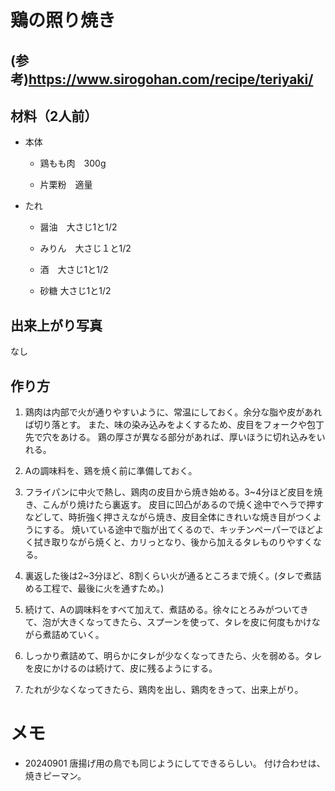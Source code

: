 # 鶏の照り焼き

## (参考)https://www.sirogohan.com/recipe/teriyaki/



## 材料（2人前）

- 本体

  - 鶏もも肉　300g

  - 片栗粉　適量

    

- たれ

  - 醤油　大さじ1と1/2

  - みりん　大さじ１と1/2

  - 酒　大さじ1と1/2

  - 砂糖 大さじ1と1/2

    


## 出来上がり写真

なし


## 作り方

1. 鶏肉は内部で火が通りやすいように、常温にしておく。余分な脂や皮があれば切り落とす。
   また、味の染み込みをよくするため、皮目をフォークや包丁先で穴をあける。
   鶏の厚さが異なる部分があれば、厚いほうに切れ込みをいれる。

1. Aの調味料を、鶏を焼く前に準備しておく。

1. フライパンに中火で熱し、鶏肉の皮目から焼き始める。3~4分ほど皮目を焼き、こんがり焼けたら裏返す。
   皮目に凹凸があるので焼く途中でヘラで押すなどして、時折強く押さえながら焼き、皮目全体にきれいな焼き目がつくようにする。
   焼いている途中で脂が出てくるので、キッチンペーパーでほどよく拭き取りながら焼くと、カリっとなり、後から加えるタレものりやすくなる。

1. 裏返した後は2~3分ほど、8割くらい火が通るところまで焼く。(タレで煮詰める工程で、最後に火を通すため。)

1. 続けて、Aの調味料をすべて加えて、煮詰める。徐々にとろみがついてきて、泡が大きくなってきたら、スプーンを使って、タレを皮に何度もかけながら煮詰めていく。

1. しっかり煮詰めて、明らかにタレが少なくなってきたら、火を弱める。タレを皮にかけるのは続けて、皮に残るようにする。

1. たれが少なくなってきたら、鶏肉を出し、鶏肉をきって、出来上がり。

   

   

   


# メモ

- 20240901 唐揚げ用の鳥でも同じようにしてできるらしい。
   付け合わせは、焼きピーマン。

